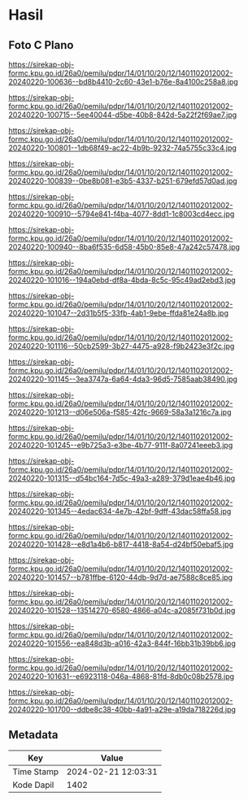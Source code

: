 # Hasil

## Foto C Plano

https://sirekap-obj-formc.kpu.go.id/26a0/pemilu/pdpr/14/01/10/20/12/1401102012002-20240220-100636--bd8b4410-2c60-43e1-b76e-8a4100c258a8.jpg

https://sirekap-obj-formc.kpu.go.id/26a0/pemilu/pdpr/14/01/10/20/12/1401102012002-20240220-100715--5ee40044-d5be-40b8-842d-5a22f2f69ae7.jpg

https://sirekap-obj-formc.kpu.go.id/26a0/pemilu/pdpr/14/01/10/20/12/1401102012002-20240220-100801--1db68f49-ac22-4b9b-9232-74a5755c33c4.jpg

https://sirekap-obj-formc.kpu.go.id/26a0/pemilu/pdpr/14/01/10/20/12/1401102012002-20240220-100839--0be8b081-e3b5-4337-b251-679efd57d0ad.jpg

https://sirekap-obj-formc.kpu.go.id/26a0/pemilu/pdpr/14/01/10/20/12/1401102012002-20240220-100910--5794e841-f4ba-4077-8dd1-1c8003cd4ecc.jpg

https://sirekap-obj-formc.kpu.go.id/26a0/pemilu/pdpr/14/01/10/20/12/1401102012002-20240220-100940--8ba6f535-6d58-45b0-85e8-47a242c57478.jpg

https://sirekap-obj-formc.kpu.go.id/26a0/pemilu/pdpr/14/01/10/20/12/1401102012002-20240220-101016--194a0ebd-df8a-4bda-8c5c-95c49ad2ebd3.jpg

https://sirekap-obj-formc.kpu.go.id/26a0/pemilu/pdpr/14/01/10/20/12/1401102012002-20240220-101047--2d31b5f5-33fb-4ab1-9ebe-ffda81e24a8b.jpg

https://sirekap-obj-formc.kpu.go.id/26a0/pemilu/pdpr/14/01/10/20/12/1401102012002-20240220-101116--50cb2599-3b27-4475-a928-f9b2423e3f2c.jpg

https://sirekap-obj-formc.kpu.go.id/26a0/pemilu/pdpr/14/01/10/20/12/1401102012002-20240220-101145--3ea3747a-6a64-4da3-96d5-7585aab38490.jpg

https://sirekap-obj-formc.kpu.go.id/26a0/pemilu/pdpr/14/01/10/20/12/1401102012002-20240220-101213--d06e506a-f585-42fc-9669-58a3a1216c7a.jpg

https://sirekap-obj-formc.kpu.go.id/26a0/pemilu/pdpr/14/01/10/20/12/1401102012002-20240220-101245--e9b725a3-e3be-4b77-911f-8a07241eeeb3.jpg

https://sirekap-obj-formc.kpu.go.id/26a0/pemilu/pdpr/14/01/10/20/12/1401102012002-20240220-101315--d54bc164-7d5c-49a3-a289-379d1eae4b46.jpg

https://sirekap-obj-formc.kpu.go.id/26a0/pemilu/pdpr/14/01/10/20/12/1401102012002-20240220-101345--4edac634-4e7b-42bf-9dff-43dac58ffa58.jpg

https://sirekap-obj-formc.kpu.go.id/26a0/pemilu/pdpr/14/01/10/20/12/1401102012002-20240220-101428--e8d1a4b6-b817-4418-8a54-d24bf50ebaf5.jpg

https://sirekap-obj-formc.kpu.go.id/26a0/pemilu/pdpr/14/01/10/20/12/1401102012002-20240220-101457--b781ffbe-6120-44db-9d7d-ae7588c8ce85.jpg

https://sirekap-obj-formc.kpu.go.id/26a0/pemilu/pdpr/14/01/10/20/12/1401102012002-20240220-101528--13514270-6580-4866-a04c-a2085f731b0d.jpg

https://sirekap-obj-formc.kpu.go.id/26a0/pemilu/pdpr/14/01/10/20/12/1401102012002-20240220-101556--ea848d3b-a016-42a3-844f-16bb31b39bb6.jpg

https://sirekap-obj-formc.kpu.go.id/26a0/pemilu/pdpr/14/01/10/20/12/1401102012002-20240220-101631--e6923118-046a-4868-81fd-8db0c08b2578.jpg

https://sirekap-obj-formc.kpu.go.id/26a0/pemilu/pdpr/14/01/10/20/12/1401102012002-20240220-101700--ddbe8c38-40bb-4a91-a29e-a19da718226d.jpg


## Metadata

| Key        | Value               |
| ---------- | ------------------- |
| Time Stamp | 2024-02-21 12:03:31 |
| Kode Dapil | 1402                |



